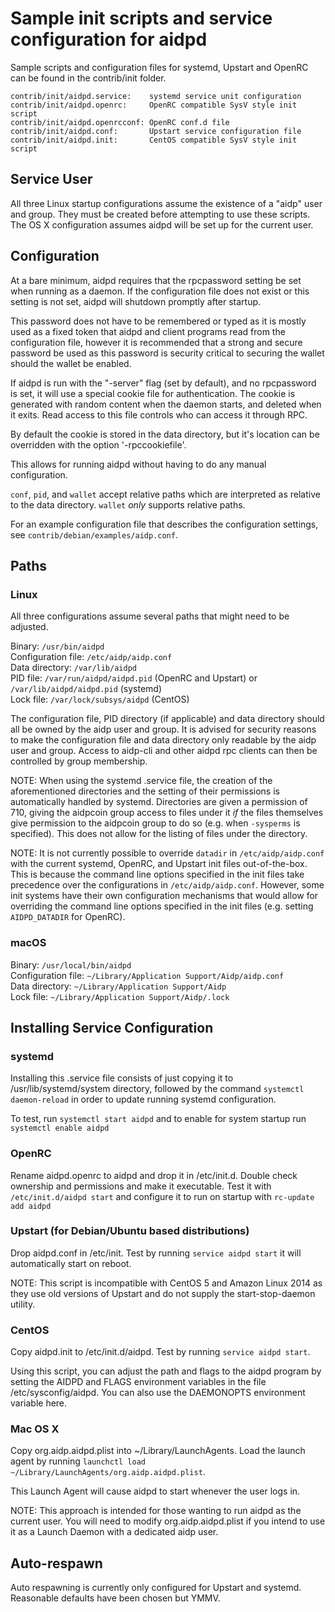 Sample init scripts and service configuration for aidpd
==========================================================

Sample scripts and configuration files for systemd, Upstart and OpenRC
can be found in the contrib/init folder.

    contrib/init/aidpd.service:    systemd service unit configuration
    contrib/init/aidpd.openrc:     OpenRC compatible SysV style init script
    contrib/init/aidpd.openrcconf: OpenRC conf.d file
    contrib/init/aidpd.conf:       Upstart service configuration file
    contrib/init/aidpd.init:       CentOS compatible SysV style init script

Service User
---------------------------------

All three Linux startup configurations assume the existence of a "aidp" user
and group.  They must be created before attempting to use these scripts.
The OS X configuration assumes aidpd will be set up for the current user.

Configuration
---------------------------------

At a bare minimum, aidpd requires that the rpcpassword setting be set
when running as a daemon.  If the configuration file does not exist or this
setting is not set, aidpd will shutdown promptly after startup.

This password does not have to be remembered or typed as it is mostly used
as a fixed token that aidpd and client programs read from the configuration
file, however it is recommended that a strong and secure password be used
as this password is security critical to securing the wallet should the
wallet be enabled.

If aidpd is run with the "-server" flag (set by default), and no rpcpassword is set,
it will use a special cookie file for authentication. The cookie is generated with random
content when the daemon starts, and deleted when it exits. Read access to this file
controls who can access it through RPC.

By default the cookie is stored in the data directory, but it's location can be overridden
with the option '-rpccookiefile'.

This allows for running aidpd without having to do any manual configuration.

`conf`, `pid`, and `wallet` accept relative paths which are interpreted as
relative to the data directory. `wallet` *only* supports relative paths.

For an example configuration file that describes the configuration settings,
see `contrib/debian/examples/aidp.conf`.

Paths
---------------------------------

### Linux

All three configurations assume several paths that might need to be adjusted.

Binary:              `/usr/bin/aidpd`  
Configuration file:  `/etc/aidp/aidp.conf`  
Data directory:      `/var/lib/aidpd`  
PID file:            `/var/run/aidpd/aidpd.pid` (OpenRC and Upstart) or `/var/lib/aidpd/aidpd.pid` (systemd)  
Lock file:           `/var/lock/subsys/aidpd` (CentOS)  

The configuration file, PID directory (if applicable) and data directory
should all be owned by the aidp user and group.  It is advised for security
reasons to make the configuration file and data directory only readable by the
aidp user and group.  Access to aidp-cli and other aidpd rpc clients
can then be controlled by group membership.

NOTE: When using the systemd .service file, the creation of the aforementioned
directories and the setting of their permissions is automatically handled by
systemd. Directories are given a permission of 710, giving the aidpcoin group
access to files under it _if_ the files themselves give permission to the
aidpcoin group to do so (e.g. when `-sysperms` is specified). This does not allow
for the listing of files under the directory.

NOTE: It is not currently possible to override `datadir` in
`/etc/aidp/aidp.conf` with the current systemd, OpenRC, and Upstart init
files out-of-the-box. This is because the command line options specified in the
init files take precedence over the configurations in
`/etc/aidp/aidp.conf`. However, some init systems have their own
configuration mechanisms that would allow for overriding the command line
options specified in the init files (e.g. setting `AIDPD_DATADIR` for
OpenRC).

### macOS

Binary:              `/usr/local/bin/aidpd`  
Configuration file:  `~/Library/Application Support/Aidp/aidp.conf`  
Data directory:      `~/Library/Application Support/Aidp`  
Lock file:           `~/Library/Application Support/Aidp/.lock`  

Installing Service Configuration
-----------------------------------

### systemd

Installing this .service file consists of just copying it to
/usr/lib/systemd/system directory, followed by the command
`systemctl daemon-reload` in order to update running systemd configuration.

To test, run `systemctl start aidpd` and to enable for system startup run
`systemctl enable aidpd`

### OpenRC

Rename aidpd.openrc to aidpd and drop it in /etc/init.d.  Double
check ownership and permissions and make it executable.  Test it with
`/etc/init.d/aidpd start` and configure it to run on startup with
`rc-update add aidpd`

### Upstart (for Debian/Ubuntu based distributions)

Drop aidpd.conf in /etc/init.  Test by running `service aidpd start`
it will automatically start on reboot.

NOTE: This script is incompatible with CentOS 5 and Amazon Linux 2014 as they
use old versions of Upstart and do not supply the start-stop-daemon utility.

### CentOS

Copy aidpd.init to /etc/init.d/aidpd. Test by running `service aidpd start`.

Using this script, you can adjust the path and flags to the aidpd program by
setting the AIDPD and FLAGS environment variables in the file
/etc/sysconfig/aidpd. You can also use the DAEMONOPTS environment variable here.

### Mac OS X

Copy org.aidp.aidpd.plist into ~/Library/LaunchAgents. Load the launch agent by
running `launchctl load ~/Library/LaunchAgents/org.aidp.aidpd.plist`.

This Launch Agent will cause aidpd to start whenever the user logs in.

NOTE: This approach is intended for those wanting to run aidpd as the current user.
You will need to modify org.aidp.aidpd.plist if you intend to use it as a
Launch Daemon with a dedicated aidp user.

Auto-respawn
-----------------------------------

Auto respawning is currently only configured for Upstart and systemd.
Reasonable defaults have been chosen but YMMV.
